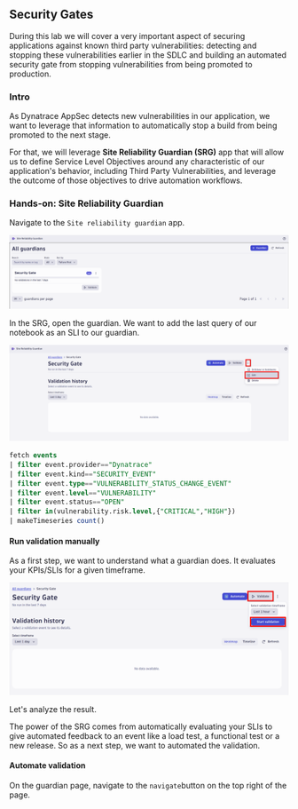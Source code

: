 ##  Security Gates
During this lab we will cover a very important aspect of securing applications against known third party vulnerabilities: detecting and stopping these vulnerabilities earlier in the SDLC and building an automated security gate from stopping vulnerabilities from being promoted to production.

### Intro

As Dynatrace AppSec detects new vulnerabilities in our application, we want to leverage that information to automatically stop a build from being promoted to the next stage.

For that, we will leverage **Site Reliability Guardian (SRG)** app that will allow us to define Service Level Objectives around any characteristic of our application's behavior, including Third Party Vulnerabilities, and leverage the outcome of those objectives to drive automation workflows.


### Hands-on: Site Reliability Guardian
Navigate to the ```Site reliability guardian``` app. 

![SRG_menu](../../assets/images/SRG_menu.png)

In the SRG, open the guardian. We want to add the last query of our notebook as an SLI to our guardian.

![SRG](../../assets/images/SRG.png)

```sql
fetch events
| filter event.provider=="Dynatrace"
| filter event.kind=="SECURITY_EVENT"
| filter event.type=="VULNERABILITY_STATUS_CHANGE_EVENT"
| filter event.level=="VULNERABILITY"
| filter event.status=="OPEN"
| filter in(vulnerability.risk.level,{"CRITICAL","HIGH"})
| makeTimeseries count()
```

#### Run validation manually
As a first step, we want to understand what a guardian does. It evaluates your KPIs/SLIs for a given timeframe. 

![SRG](../../assets/images/manual_evaluation.png)


Let's analyze the result.

The power of the SRG comes from automatically evaluating your SLIs to give automated feedback to an event like a load test, a functional test or a new release.  So as a next step, we want to automated the validation.


#### Automate validation

On the guardian page, navigate to the ```navigate```button on the top right of the page. 
